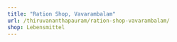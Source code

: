 ```yaml
---
title: "Ration Shop, Vavarambalam"
url: /thiruvananthapauram/ration-shop-vavarambalam/
shop: Lebensmittel
---
```

